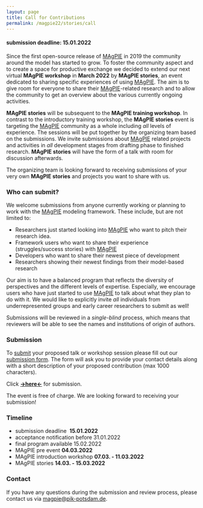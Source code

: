 ```yaml
---
layout: page
title: Call for Contributions
permalink: /magpie22/stories/call
---
```


#### submission deadline: 15.01.2022

Since the first open-source release of [MAgPIE] in 2019 the community around the model has started to grow. To foster the community aspect and to create a space for productive exchange we decided to extend our next virtual **MAgPIE workshop** in **March 2022** by **MAgPIE stories**, an event dedicated to sharing specific experiences of using [MAgPIE]. The aim is to give room for everyone to share their [MAgPIE]-related research and to allow the community to get an overview about the various currently ongoing activities.

**MAgPIE stories** will be subsequent to the **MAgPIE training workshop**. In contrast to the introductory training workshop, the **MAgPIE stories** event is targeting the [MAgPIE] community as a whole including *all* levels of experience. The sessions will be put together by the organizing team based on the submissions. We invite submissions about [MAgPIE] related projects and activities in *all* development stages from drafting phase to finished research. **MAgPIE stories** will have the form of a talk with room for discussion afterwards.

The organizing team is looking forward to receiving submissions of your very own **MAgPIE stories** and projects you want to share with us.

### Who can submit?

We welcome submissions from anyone currently working or planning to work with the [MAgPIE] modeling framework. These include, but are not limited to:

* Researchers just started looking into [MAgPIE] who want to pitch their research idea.
* Framework users who want to share their experience (struggles/success stories) with [MAgPIE]
* Developers who want to share their newest piece of development
* Researchers showing their newest findings from their model-based research

Our aim is to have a balanced program that reflects the diversity of perspectives and the different levels of expertise. Especially, we encourage users who have just started to use [MAgPIE] to talk about what they plan to do with it. We would like to explicitly invite *all* individuals from underrepresented groups and early career researchers to submit as well!

Submissions will be reviewed in a *single-blind* process, which means that reviewers will be able to see the names and institutions of origin of authors.

### Submission

To [submit](submit) your proposed talk or workshop session please fill out our [submission form](submit). The form will ask you to provide your contact details along with a short description of your proposed contribution (max 1000 characters).

Click [**->here<-**](submit) for submission.

The event is free of charge. We are looking forward to receiving your submission!

### Timeline

* submission deadline  **15.01.2022**
* acceptance notification before 31.01.2022
* final program available 15.02.2022
* MAgPIE pre event **04.03.2022**
* MAgPIE introduction workshop **07.03. - 11.03.2022**
* MAgPIE stories **14.03. - 15.03.2022**

### Contact

If you have any questions during the submission and review process, please contact us via <magpie@pik-potsdam.de>.



[MAgPIE]:https://github.com/magpiemodel/magpie
